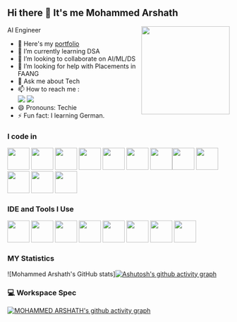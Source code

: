 ## Hi there 👋 It's me **Mohammed Arshath**

AI Engineer
<img align="right" width="200" height="200" src="https://cdn-icons-png.flaticon.com/512/5278/5278402.png">
- 🔭 Here's my [portfolio](link)                                                 
- 🌱 I’m currently learning DSA
- 👯 I’m looking to collaborate on AI/ML/DS
- 🤔 I’m looking for help with Placements in FAANG
- 💬 Ask me about Tech
- 📫 How to reach me :
<br /> [<img src="https://img.shields.io/badge/Twitter-1DA1F2?style=for-the-badge&logo=twitter&logoColor=white" />](https://twitter.com/arshath___a) [<img src="https://img.shields.io/badge/LinkedIn-0077B5?style=for-the-badge&logo=linkedin&logoColor=white" />](https://www.linkedin.com/in/mohammed-arshath-a-b95266246/)
- 😄 Pronouns: Techie
- ⚡ Fun fact: I learning German.


### I code in
<img height="50" width="50" src="https://img.icons8.com/color/48/000000/python.png" /> <img height="50" width="50" src="https://img.icons8.com/color/48/000000/c-programming.png" /> <img height="50" width="50" src="https://img.icons8.com/color/48/000000/c-plus-plus-logo.png" />  <img height="50" width="50" src="https://img.icons8.com/color/48/000000/html-5.png" /> <img height="50" width="50" src="https://img.icons8.com/color/48/000000/css3.png" /> <img height="50" width="50" src="https://img.icons8.com/color/48/000000/bootstrap.png" />
<img height="50" width="50" src="https://img.icons8.com/color/48/000000/javascript.png"/><img height="50" width="50" src="https://img.icons8.com/color/48/000000/react-native.png"/> <img height="50" width="50" src="https://img.icons8.com/color/48/000000/google-firebase-console.png"/> <img height="50" width="50" src="https://img.icons8.com/color/48/000000/mysql-logo.png"/> <img height="50" width="50" src="https://img.icons8.com/color/48/000000/mongodb.png"/> <img height="50" width="50" src="https://img.icons8.com/color/48/000000/nodejs.png"/> 

### IDE and Tools I Use
<img height="50" width="50" src="https://img.icons8.com/color/48/000000/visual-studio-code-2019.png"/> <img height="50" width="50" src="https://img.icons8.com/color/48/000000/pycharm.png"/> <img height="50" width="50" src="https://img.icons8.com/color/50/000000/git.png"/> <img height="50" width="50" src="https://img.icons8.com/dusk/64/000000/anaconda.png"/> <img height="50" src="https://img.icons8.com/officel/480/null/java-eclipse.png"/>  <img height="50" width="50" src="https://img.icons8.com/doodle/48/000000/adobe-photoshop.png"/> <img height="50" width="50" src="https://images.mixinglight.com/cb:ezxd.5c610/w:auto/h:auto/q:mauto/https://mixinglight.com/wp-content/uploads/2022/06/DaVinci-Resolve-Logo-Square.png"/> <img height="50" src="http://lh3.googleusercontent.com/TqRTx4hbmOEeHz2PrH0lcWNNt83S5S22Qm06Epw5Ja-_0rPYgNYNQkAQRLaBKr2l4ew=w300"/> 

### MY Statistics

![Mohammed Arshath's GitHub stats][![Ashutosh's github activity graph](https://github-readme-activity-graph.vercel.app/graph?username=mohammedarshath-a&bg_color=f7f7f7&color=0062ff&line=e15672&point=403d3d&area=true&hide_border=true)](https://github.com/ashutosh00710/github-readme-activity-graph)


### 💻 Workspace Spec
[![MOHAMMED ARSHATH's github activity graph](https://github-readme-activity-graph.vercel.app/graph?username=mohammedarshath-a&bg_color=202020&color=ffffff&line=e15672&point=403d3d&area=true&hide_border=true)](https://github.com/ashutosh00710/github-readme-activity-graph) 

